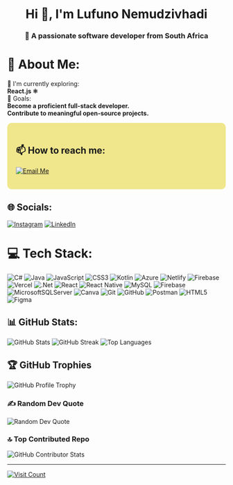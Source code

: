 <h1 align="center">Hi 👋, I'm Lufuno Nemudzivhadi</h1>
<h3 align="center">🚀 A passionate software developer from South Africa</h3>

# 💫 About Me:
🔭 I'm currently exploring:<br><b>React.js ⚛️</b><br>🌱 Goals:<br><b>Become a proficient full-stack developer.<br>Contribute to meaningful open-source projects.</b>
<div style="background-color: #f0e68c; padding: 20px; border-radius: 10px;">
   <h2>📫 How to reach me:</h2>
   <p>
      <a href="mailto:lufuno.nemudzivhadi26@outlook.com">
         <img src="https://img.shields.io/badge/Email%20Me-D14836?style=for-the-badge&logo=gmail&logoColor=white" alt="Email Me"/>
      </a>
   </p>
</div>

## 🌐 Socials:
[![Instagram](https://img.shields.io/badge/Instagram-%23E4405F.svg?logo=Instagram&logoColor=white)](https://instagram.com/https://www.instagram.com/hyperlfn/) [![LinkedIn](https://img.shields.io/badge/LinkedIn-%230077B5.svg?logo=linkedin&logoColor=white)](https://linkedin.com/in/https://www.linkedin.com/in/lufuno-nemudzivhadi026/) 

# 💻 Tech Stack:
![C#](https://img.shields.io/badge/c%23-%23239120.svg?style=for-the-badge&logo=csharp&logoColor=white) ![Java](https://img.shields.io/badge/java-%23ED8B00.svg?style=for-the-badge&logo=openjdk&logoColor=white) ![JavaScript](https://img.shields.io/badge/javascript-%23323330.svg?style=for-the-badge&logo=javascript&logoColor=%23F7DF1E) ![CSS3](https://img.shields.io/badge/css3-%231572B6.svg?style=for-the-badge&logo=css3&logoColor=white) ![Kotlin](https://img.shields.io/badge/kotlin-%237F52FF.svg?style=for-the-badge&logo=kotlin&logoColor=white) ![Azure](https://img.shields.io/badge/azure-%230072C6.svg?style=for-the-badge&logo=microsoftazure&logoColor=white) ![Netlify](https://img.shields.io/badge/netlify-%23000000.svg?style=for-the-badge&logo=netlify&logoColor=#00C7B7) ![Firebase](https://img.shields.io/badge/firebase-%23039BE5.svg?style=for-the-badge&logo=firebase) ![Vercel](https://img.shields.io/badge/vercel-%23000000.svg?style=for-the-badge&logo=vercel&logoColor=white) ![.Net](https://img.shields.io/badge/.NET-5C2D91?style=for-the-badge&logo=.net&logoColor=white) ![React](https://img.shields.io/badge/react-%2320232a.svg?style=for-the-badge&logo=react&logoColor=%2361DAFB) ![React Native](https://img.shields.io/badge/react_native-%2320232a.svg?style=for-the-badge&logo=react&logoColor=%2361DAFB) ![MySQL](https://img.shields.io/badge/mysql-4479A1.svg?style=for-the-badge&logo=mysql&logoColor=white) ![Firebase](https://img.shields.io/badge/firebase-a08021?style=for-the-badge&logo=firebase&logoColor=ffcd34) ![MicrosoftSQLServer](https://img.shields.io/badge/Microsoft%20SQL%20Server-CC2927?style=for-the-badge&logo=microsoft%20sql%20server&logoColor=white) ![Canva](https://img.shields.io/badge/Canva-%2300C4CC.svg?style=for-the-badge&logo=Canva&logoColor=white) ![Git](https://img.shields.io/badge/git-%23F05033.svg?style=for-the-badge&logo=git&logoColor=white) ![GitHub](https://img.shields.io/badge/github-%23121011.svg?style=for-the-badge&logo=github&logoColor=white) ![Postman](https://img.shields.io/badge/Postman-FF6C37?style=for-the-badge&logo=postman&logoColor=white) ![HTML5](https://img.shields.io/badge/html5-%23E34F26.svg?style=for-the-badge&logo=html5&logoColor=white) ![Figma](https://img.shields.io/badge/figma-%23F24E1E.svg?style=for-the-badge&logo=figma&logoColor=white)

## 📊 GitHub Stats:
![GitHub Stats](https://github-readme-stats.vercel.app/api?username=codeWithLFN&theme=codeSTACKr&hide_border=false&include_all_commits=true)
![GitHub Streak](https://github-readme-streak-stats.herokuapp.com/?user=codeWithLFN&theme=codeSTACKr&hide_border=false)
![Top Languages](https://github-readme-stats.vercel.app/api/top-langs/?username=codeWithLFN&theme=codeSTACKr&hide_border=false&include_all_commits=true&count_private=true&layout=compact)

## 🏆 GitHub Trophies
![GitHub Profile Trophy](https://github-profile-trophy.vercel.app/?username=codeWithLFN&theme=great-gatsby&no-frame=false&no-bg=false&margin-w=4)

### ✍️ Random Dev Quote
![Random Dev Quote](https://quotes-github-readme.vercel.app/api?type=horizontal&theme=merko)

### 🔝 Top Contributed Repo
![GitHub Contributor Stats](https://github-contributor-stats.vercel.app/api?username=codeWithLFN&limit=5&theme=material-palenight&combine_all_yearly_contributions=true)

---
[![Visit Count](https://visitcount.itsvg.in/api?id=codeWithLFN&icon=2&color=6)](https://visitcount.itsvg.in)

<!-- Proudly created with GPRM ( https://gprm.itsvg.in ) -->
